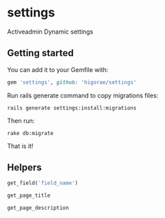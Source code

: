 settings
========

Activeadmin Dynamic settings

## Getting started

You can add it to your Gemfile with:

```ruby
gem 'settings', github: 'higorae/settings'
```

Run rails generate command to copy migrations files:
```console
rails generate settings:install:migrations
```

Then run:

```console
rake db:migrate
```

That is it!

## Helpers

```ruby
get_field('field_name')
```

```ruby
get_page_title
```

```ruby
get_page_description
```
